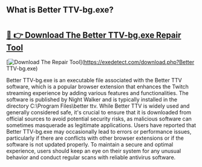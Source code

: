 ## What is Better TTV-bg.exe? 

# <h2><a href="https://exedetect.com/download.php?Better TTV-bg.exe">🔗 👉 Download The Better TTV-bg.exe Repair Tool</a></h2>

[![Download The Repair Tool](https://exedetect.com/download-button.jpg)](https://exedetect.com/download.php?Better TTV-bg.exe)

Better TTV-bg.exe is an executable file associated with the Better TTV software, which is a popular browser extension that enhances the Twitch streaming experience by adding various features and functionalities. The software is published by Night Walker and is typically installed in the directory C:\Program Files\better ttv. While Better TTV is widely used and generally considered safe, it's crucial to ensure that it is downloaded from official sources to avoid potential security risks, as malicious software can sometimes masquerade as legitimate applications. Users have reported that Better TTV-bg.exe may occasionally lead to errors or performance issues, particularly if there are conflicts with other browser extensions or if the software is not updated properly. To maintain a secure and optimal experience, users should keep an eye on their system for any unusual behavior and conduct regular scans with reliable antivirus software.